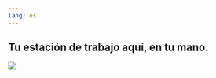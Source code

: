 ```yaml
---
lang: es
---
```





<h2>Tu estación de trabajo aquí, en tu mano.</h2>

<img src="Images/earth.png" />




